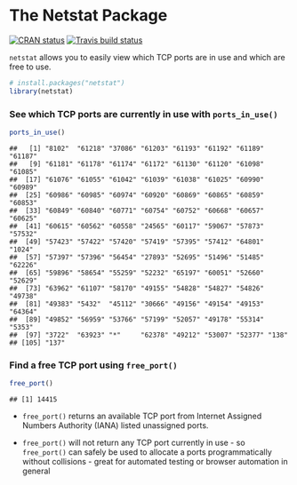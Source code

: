 The Netstat Package
================

<!-- badges: start -->

[![CRAN
status](https://www.r-pkg.org/badges/version/netstat)](https://cran.r-project.org/package=netstat)
[![Travis build
status](https://travis-ci.org/stevecondylios/netstat.svg?branch=master)](https://travis-ci.org/stevecondylios/netstat)
<!-- badges: end -->

`netstat` allows you to easily view which TCP ports are in use and which
are free to use.

``` r
# install.packages("netstat")
library(netstat)
```

### See which TCP ports are currently in use with `ports_in_use()`

``` r
ports_in_use()
```

    ##   [1] "8102"  "61218" "37086" "61203" "61193" "61192" "61189" "61187"
    ##   [9] "61181" "61178" "61174" "61172" "61130" "61120" "61098" "61085"
    ##  [17] "61076" "61055" "61042" "61039" "61038" "61025" "60990" "60989"
    ##  [25] "60986" "60985" "60974" "60920" "60869" "60865" "60859" "60853"
    ##  [33] "60849" "60840" "60771" "60754" "60752" "60668" "60657" "60625"
    ##  [41] "60615" "60562" "60558" "24565" "60117" "59067" "57873" "57532"
    ##  [49] "57423" "57422" "57420" "57419" "57395" "57412" "64801" "1024" 
    ##  [57] "57397" "57396" "56454" "27893" "52695" "51496" "51485" "62226"
    ##  [65] "59896" "58654" "55259" "52232" "65197" "60051" "52660" "52629"
    ##  [73] "63962" "61107" "58170" "49155" "54828" "54827" "54826" "49738"
    ##  [81] "49383" "5432"  "45112" "30666" "49156" "49154" "49153" "64364"
    ##  [89] "49852" "56959" "53766" "57199" "52057" "49178" "55314" "5353" 
    ##  [97] "3722"  "63923" "*"     "62378" "49212" "53007" "52377" "138"  
    ## [105] "137"

### Find a free TCP port using `free_port()`

``` r
free_port()
```

    ## [1] 14415

  - `free_port()` returns an available TCP port from Internet Assigned
    Numbers Authority (IANA) listed unassigned ports.

  - `free_port()` will not return any TCP port currently in use - so
    `free_port()` can safely be used to allocate a ports
    programmatically without collisions - great for automated testing or
    browser automation in general
